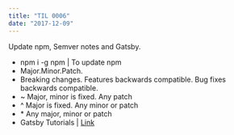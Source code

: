 ```yaml
---
title: "TIL 0006"
date: "2017-12-09"
---
```

Update npm, Semver notes and Gatsby.

* npm i -g npm | To update npm
* Major.Minor.Patch.
* Breaking changes. Features backwards compatible. Bug fixes backwards compatible.
* ~ Major, minor is fixed. Any patch
* ^ Major is fixed. Any minor or patch
* \* Any major, minor or patch
* Gatsby Tutorials | [Link](https://www.gatsbyjs.org/tutorial/)
